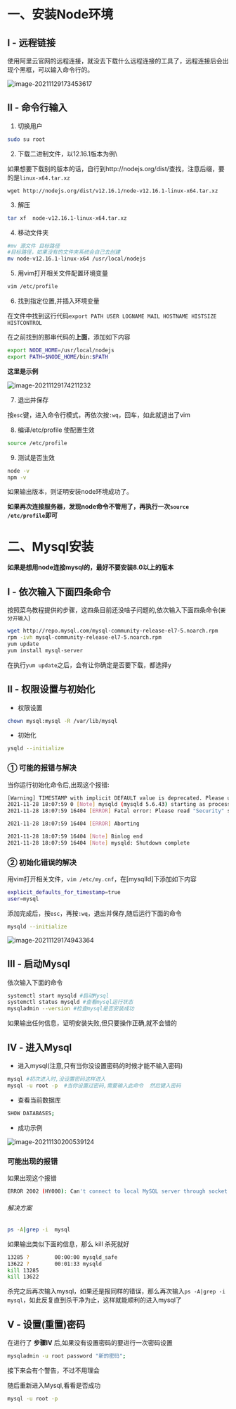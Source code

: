# 一、安装Node环境

## Ⅰ - 远程链接

使用阿里云官网的远程连接，就没去下载什么远程连接的工具了，远程连接后会出现个黑框，可以输入命令行的。

![image-20211129173453617](02-Node%E3%80%81Mysql%E7%8E%AF%E5%A2%83%E7%9A%84%E5%AE%89%E8%A3%85.assets/image-20211129173453617.png)

## Ⅱ - 命令行输入

1. 切换用户

  ```sh
  sudo su root
  ```

2. 下载二进制文件，以12.16.1版本为例\

  如果想要下载别的版本的话，自行到http://nodejs.org/dist/查找，注意后缀，要的是`linux-x64.tar.xz`

  ```shell
  wget http://nodejs.org/dist/v12.16.1/node-v12.16.1-linux-x64.tar.xz 
  ```

3. 解压

  ```sh
  tar xf  node-v12.16.1-linux-x64.tar.xz     
  ```

4. 移动文件夹

  ```sh
  #mv 源文件 目标路径
  #目标路径，如果没有的文件夹系统会自己去创建
  mv node-v12.16.1-linux-x64 /usr/local/nodejs
  ```

5. 用vim打开相关文件配置环境变量

  ```sh
  vim /etc/profile
  ```

6. 找到指定位置,并插入环境变量

  在文件中找到这行代码`export PATH USER LOGNAME MAIL HOSTNAME HISTSIZE HISTCONTROL`

  在之前找到的那串代码的**上面**，添加如下内容

  ```sh
  export NODE_HOME=/usr/local/nodejs
  export PATH=$NODE_HOME/bin:$PATH
  ```

**这里是示例**

![image-20211129174211232](02-Node%E3%80%81Mysql%E7%8E%AF%E5%A2%83%E7%9A%84%E5%AE%89%E8%A3%85.assets/image-20211129174211232.png) 

7. 退出并保存

  按`esc`键，进入命令行模式，再依次按`:wq`，回车，如此就退出了vim

8. 编译/etc/profile 使配置生效

  ```sh
  source /etc/profile
  ```

9. 测试是否生效

  ```sh
  node -v
  npm -v
  ```

  如果输出版本，则证明安装node环境成功了。

  **如果再次连接服务器，发现node命令不管用了，再执行一次`source /etc/profile`即可**

# 二、Mysql安装

**如果是想用node连接mysql的，最好不要安装8.0以上的版本**

## Ⅰ - 依次输入下面四条命令

按照菜鸟教程提供的步骤，这四条目前还没啥子问题的,依次输入下面四条命令(`要分开输入`)

```sh
wget http://repo.mysql.com/mysql-community-release-el7-5.noarch.rpm
rpm -ivh mysql-community-release-el7-5.noarch.rpm
yum update
yum install mysql-server
```

在执行`yum update`之后，会有让你确定是否要下载，都选择y

## Ⅱ - 权限设置与初始化

* 权限设置

 ```sh
chown mysql:mysql -R /var/lib/mysql
 ```

* 初始化

 ```sh
ysqld --initialize
 ```

### ① 可能的报错与解决

当你运行初始化命令后,出现这个报错:

```sh
[Warning] TIMESTAMP with implicit DEFAULT value is deprecated. Please use --explicit_defaults_for_timestamp server option (see documentation for more details).
2021-11-28 18:07:59 0 [Note] mysqld (mysqld 5.6.43) starting as process 16404 ...
2021-11-28 18:07:59 16404 [ERROR] Fatal error: Please read "Security" section of the manual to find out how to run mysqld as root!

2021-11-28 18:07:59 16404 [ERROR] Aborting

2021-11-28 18:07:59 16404 [Note] Binlog end
2021-11-28 18:07:59 16404 [Note] mysqld: Shutdown complete
```

### ② 初始化错误的解决

用vim打开相关文件，`vim /etc/my.cnf`，在[mysqlId]下添加如下内容

```sh
explicit_defaults_for_timestamp=true
user=mysql
```

添加完成后，按`esc`，再按`:wq`，退出并保存,随后运行下面的命令

```sh
mysqld --initialize
```

![image-20211129174943364](02-Node%E3%80%81Mysql%E7%8E%AF%E5%A2%83%E7%9A%84%E5%AE%89%E8%A3%85.assets/image-20211129174943364.png) 

## Ⅲ - 启动Mysql

依次输入下面的命令

```sh
systemctl start mysqld #启动Mysql
systemctl status mysqld #查看mysql运行状态
mysqladmin --version #检查mysql是否安装成功
```

如果输出任何信息，证明安装失败,但只要操作正确,就不会错的

## Ⅳ - 进入Mysql

* 进入mysql(注意,只有当你没设置密码的时候才能不输入密码)

 ```sh
mysql #初次进入时,没设置密码这样进入
mysql -u root -p  #当你设置过密码,需要输入此命令  然后键入密码
 ```

* 查看当前数据库

 ```sh
SHOW DATABASES;
 ```

* 成功示例

 ![image-20211130200539124](02-Node%E3%80%81Mysql%E7%8E%AF%E5%A2%83%E7%9A%84%E5%AE%89%E8%A3%85.assets/image-20211130200539124.png) 

### 可能出现的报错

如果出现这个报错

```sh
ERROR 2002 (HY000): Can't connect to local MySQL server through socket '/var/lib/mysql/mysql.sock' (2)
```

###### 解决方案

```sh
ps -A|grep -i  mysql
```

如果输出类似下面的信息，那么 kill 杀死就好

```sh
13285 ?        00:00:00 mysqld_safe
13622 ?        00:01:33 mysqld
kill 13285
kill 13622
```

杀完之后再次输入mysql，如果还是报同样的错误，那么再次输入`ps -A|grep -i mysql`，如此反复直到杀干净为止，这样就能顺利的进入mysql了

## Ⅴ - 设置(重置)密码

在进行了 **步骤Ⅳ** 后,如果没有设置密码的要进行一次密码设置

```sh
mysqladmin -u root password "新的密码";
```

接下来会有个警告，不过不用理会

随后重新进入Mysql,看看是否成功

```sh
mysql -u root -p
```

